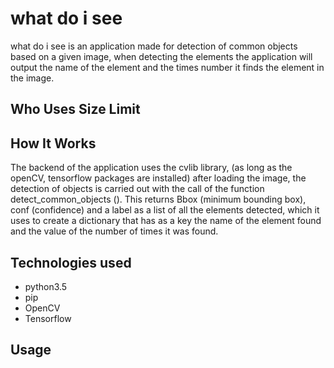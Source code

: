 # what do i see
what do i see is an application made for detection of common objects based on a given image, when detecting the elements the application will output the name of the element and the times number  it finds the element in the image.

## Who Uses Size Limit



## How It Works

The backend of the application uses the cvlib library, (as long as the openCV, tensorflow packages are installed) after loading the image, the detection of objects is carried out with the call of the function detect_common_objects (). This returns Bbox (minimum bounding box), conf (confidence) and a label as a list of all the elements detected, which it uses to create a dictionary that has as a key the name of the element found and the value of the number of times it was found.

## Technologies used

* python3.5
* pip
* OpenCV
* Tensorflow

## Usage

